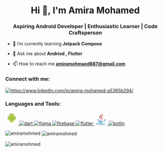 <h1 align="center">Hi 👋, I'm Amira Mohamed</h1>
<h3 align="center">Aspiring Android Developer | Enthusiastic Learner | Code Craftsperson</h3>


- 🌱 I’m currently learning **Jetpack Compose**

- 💬 Ask me about **Andriod , Flutter**

- 📫 How to reach me **amiramohmaed887@gmail.com**

<h3 align="left">Connect with me:</h3>
<p align="left">
<a href="https://www.linkedin.com/in/amira-mohamed-a5365b294/" target="blank"><img align="center" src="https://raw.githubusercontent.com/rahuldkjain/github-profile-readme-generator/master/src/images/icons/Social/linked-in-alt.svg" alt="https://www.linkedin.com/in/amira-mohamed-a5365b294/" height="30" width="40" /></a>
</p>

<h3 align="left">Languages and Tools:</h3>
<p align="left"> <a href="https://developer.android.com" target="_blank" rel="noreferrer"> <img src="https://raw.githubusercontent.com/devicons/devicon/master/icons/android/android-original-wordmark.svg" alt="android" width="40" height="40"/> </a> <a href="https://dart.dev" target="_blank" rel="noreferrer"> <img src="https://www.vectorlogo.zone/logos/dartlang/dartlang-icon.svg" alt="dart" width="40" height="40"/> </a> <a href="https://www.figma.com/" target="_blank" rel="noreferrer"> <img src="https://www.vectorlogo.zone/logos/figma/figma-icon.svg" alt="figma" width="40" height="40"/> </a> <a href="https://firebase.google.com/" target="_blank" rel="noreferrer"> <img src="https://www.vectorlogo.zone/logos/firebase/firebase-icon.svg" alt="firebase" width="40" height="40"/> </a> <a href="https://flutter.dev" target="_blank" rel="noreferrer"> <img src="https://www.vectorlogo.zone/logos/flutterio/flutterio-icon.svg" alt="flutter" width="40" height="40"/> </a> <a href="https://www.java.com" target="_blank" rel="noreferrer"> <img src="https://raw.githubusercontent.com/devicons/devicon/master/icons/java/java-original.svg" alt="java" width="40" height="40"/> </a> <a href="https://kotlinlang.org" target="_blank" rel="noreferrer"> <img src="https://www.vectorlogo.zone/logos/kotlinlang/kotlinlang-icon.svg" alt="kotlin" width="40" height="40"/> </a> </p>

<p><img align="left" src="https://github-readme-stats.vercel.app/api/top-langs?username=amiramohmed&show_icons=true&locale=en&layout=compact" alt="amiramohmed" /></p>

<p>&nbsp;<img align="center" src="https://github-readme-stats.vercel.app/api?username=amiramohmed&show_icons=true&locale=en" alt="amiramohmed" /></p>

<p><img align="center" src="https://github-readme-streak-stats.herokuapp.com/?user=amiramohmed&" alt="amiramohmed" /></p>
